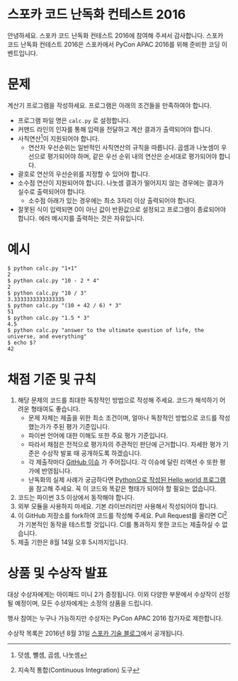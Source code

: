 # 스포카 코드 난독화 컨테스트 2016

안녕하세요. 스포카 코드 난독화 컨테스트 2016에 참여해 주셔서 감사합니다. 스포카 코드 난독화 컨테스트 2016은 스포카에서 PyCon APAC 2016를 위해 준비한 코딩 이벤트입니다.

# 문제

계산기 프로그램을 작성하세요. 프로그램은 아래의 조건들을 만족하여야 합니다.

* 프로그램 파일 명은 `calc.py` 로 설정합니다.
* 커맨드 라인의 인자를 통해 입력을 전달하고 계산 결과가 출력되어야 합니다.
* 사칙연산[^1]이 지원되어야 합니다.
   * 연산자 우선순위는 일반적인 사칙연산의 규칙을 따릅니다. 곱셈과 나눗셈이 우선으로 평가되어야 하며, 같은 우선 순위 내의 연산은 순서대로 평가되어야 합니다.
* 괄호로 연산의 우선순위를 지정할 수 있어야 합니다.
* 소수점 연산이 지원되어야 합니다. 나눗셈 결과가 떨어지지 않는 경우에는 결과가 실수로 출력되어야 합니다.
   * 소수점 아래가 있는 경우에는 최소 3자리 이상 출력되어야 합니다.
* 잘못된 식이 입력되면 0이 아닌 값이 반환값으로 설정되고 프로그램이 종료되어야 합니다. 에러 메시지를 출력하는 것은 자유입니다.

# 예시
```shell
$ python calc.py "1+1"
2
$ python calc.py "10 - 2 * 4"
2
$ python calc.py "10 / 3"
3.3333333333333335
$ python calc.py "(10 + 42 / 6) * 3"
51
$ python calc.py "1.5 * 3"
4.5
$ python calc.py "answer to the ultimate question of life, the universe, and everything"
$ echo $?
42
```

# 채점 기준 및 규칙

1. 해당 문제의 코드를 최대한 독창적인 방법으로 작성해 주세요. 코드가 해석하기 어려운 형태여도 좋습니다.
   * 문제 자체는 제출을 위한 최소 조건이며, 얼마나 독창적인 방법으로 코드를 작성했는가가 주된 평가 기준입니다.
   * 파이썬 언어에 대한 이해도 또한 주요 평가 기준입니다.
   * 따라서 채점은 전적으로 평가자의 주관적인 판단에 근거합니다. 자세한 평가 기준은 수상작 발표 때 공개하도록 하겠습니다.
   * 각 제출작마다 [GitHub 이슈](https://github.com/spoqa/spoqa-pycon-2016-obfuscation-contest/issues) 가 주어집니다. 각 이슈에 달린 리액션 수 또한 평가에 반영됩니다.
   * 난독화의 실제 사례가 궁금하다면 [Python으로 작성된 Hello world 프로그램](https://benkurtovic.com/2014/06/01/obfuscating-hello-world.html)을 참고해 주세요. 꼭 이 코드와 똑같은 형태가 되어야 할 필요는 없습니다. 
2. 코드는 파이썬 3.5 이상에서 동작해야 합니다.
3. 외부 모듈을 사용하지 마세요. 기본 라이브러리만 사용해서 작성되어야 합니다.
4. 이 GitHub 저장소를 fork하여 코드를 작성해 주세요. Pull Request를 올리면 CI[^2]가 기본적인 동작을 테스트할 것입니다. CI를 통과하지 못한 코드는 제출하실 수 없습니다.
5. 제출 기한은 8월 14일 오후 5시까지입니다.

# 상품 및 수상작 발표

대상 수상자에게는 아이패드 미니 2가 증정됩니다. 이외 다양한 부문에서 수상작이 선정될 예정이며, 모든 수상자에게는 소정의 상품을 드립니다.

행사 참여는 누구나 가능하지만 수상자는 PyCon APAC 2016 참가자로 제한합니다.

수상작 목록은 2016년 8월 31일 [스포카 기술 블로그](https://spoqa.github.io/)에서 공개됩니다.


[^1]: 덧셈, 뺄셈, 곱셈, 나눗셈

[^2]: 지속적 통합(Continuous Integration) 도구
